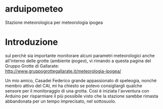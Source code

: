 # arduipometeo
Stazione meteorologica per meteorologia ipogea

# Introduzione
sul perchè sia importante monitorare alcuni parametri meteorologici anche all'interno delle grotte (ambiente _ipogeo_),
vi rimando a questa pagina del Gruppo Grotte di Gallarate: http://www.gruppogrottegallarate.it/meteorologia-ipogea/

Un mio amico, Casadei Federico grande appassionato di speleogia, nonchè membro attivo del CAI, mi ha chiesto se potevo consigliargli qualche sensore per il monitoraggio di una grotta.
Così è iniziata l'avventura con Arduino per risparmiare il più possibile visto che la stazione sarebbe rimasta abbandonata per un tempo imprecisato, nel sottosuolo.
